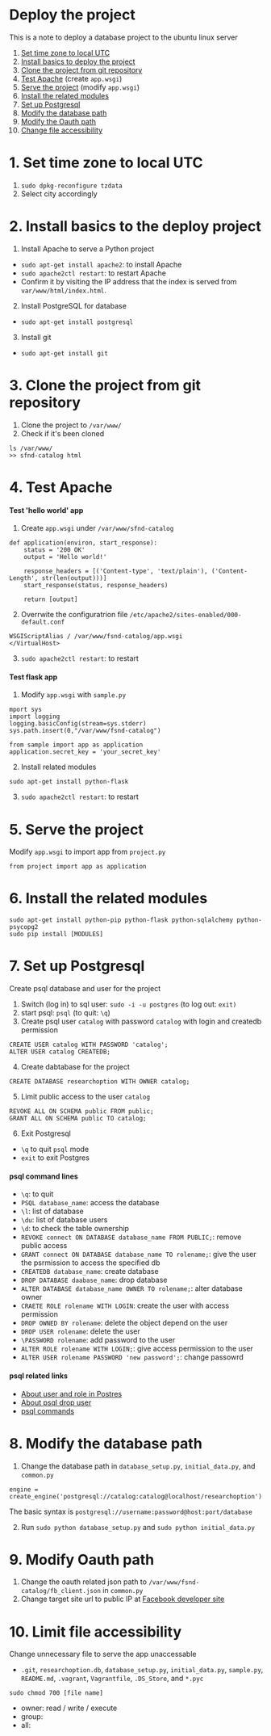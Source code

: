 # Deploy the project
This is a note to deploy a database project to the ubuntu linux server
1. [Set time zone to local UTC](#1-set-time-zone-to-local-utc)
2. [Install basics to deploy the project](#2-install-basics-to-the-deploy-project)
3. [Clone the project from git repository](#3-clone-the-project-from-git-repository)
4. [Test Apache](#4-test-apache) (create `app.wsgi`)
5. [Serve the project](#5-serve-the-project) (modify `app.wsgi`)
6. [Install the related modules](#6-install-the-related-modules)
7. [Set up Postgresql](#7-set-up-postgresql)
8. [Modify the database path](#8-modify-the-database-path)
9. [Modify the Oauth path](#9-modify-oauth-path)
10. [Change file accessibility](#10-limit-file-accessibility) 

# 1. Set time zone to local UTC
1. `sudo dpkg-reconfigure tzdata`
2. Select city accordingly

# 2. Install basics to the deploy project
1. Install Apache to serve a Python project
- `sudo apt-get install apache2`: to install Apache
- `sudo apache2ctl restart`: to restart Apache
- Confirm it by visiting the IP address that the index is served from `var/www/html/index.html`.
2. Install PostgreSQL for database
- `sudo apt-get install postgresql`
3. Install git
- `sudo apt-get install git`

# 3. Clone the project from git repository
1. Clone the project to `/var/www/`
2. Check if it's been cloned
```
ls /var/www/
>> sfnd-catalog html
```

# 4. Test Apache
#### Test 'hello world' app
1. Create `app.wsgi` under `/var/www/sfnd-catalog`
```
def application(environ, start_response):
    status = '200 OK'
    output = 'Hello world!'

    response_headers = [('Content-type', 'text/plain'), ('Content-Length', str(len(output)))]
    start_response(status, response_headers)

    return [output]
```
2. Overrwite the configuratrion file `/etc/apache2/sites-enabled/000-default.conf`
```
WSGIScriptAlias / /var/www/fsnd-catalog/app.wsgi
</VirtualHost>
``` 
3. `sudo apache2ctl restart`: to restart

#### Test flask app
1. Modify `app.wsgi` with `sample.py`
```
mport sys
import logging
logging.basicConfig(stream=sys.stderr)
sys.path.insert(0,"/var/www/fsnd-catalog")

from sample import app as application
application.secret_key = 'your_secret_key'
```
2. Install related modules
```
sudo apt-get install python-flask
```
3. `sudo apache2ctl restart`: to restart

# 5. Serve the project
Modify `app.wsgi` to import app from `project.py`
```
from project import app as application
```  

# 6. Install the related modules
```
sudo apt-get install python-pip python-flask python-sqlalchemy python-psycopg2
sudo pip install [MODULES]
```

# 7. Set up Postgresql
Create psql database and user for the project
1. Switch (log in) to sql user: `sudo -i -u postgres` (to log out: `exit)`
2. start psql: `psql` (to quit: `\q`)
3. Create psql user `catalog` with password `catalog` with login and createdb permission
```
CREATE USER catalog WITH PASSWORD 'catalog';
ALTER USER catalog CREATEDB;
```
4. Create dabtabase for the project
```
CREATE DATABASE researchoption WITH OWNER catalog;
```
5. Limit public access to the user `catalog` 
```
REVOKE ALL ON SCHEMA public FROM public;
GRANT ALL ON SCHEMA public TO catalog;
```
6. Exit Postgresql
- `\q` to quit `psql` mode 
- `exit` to exit Postgres

#### psql command lines
- `\q`: to quit
- `PSQL database_name`: access the database
- `\l`: list of database
- `\du`: list of database users
- `\d`: to check the table ownership
- `REVOKE connect ON DATABASE database_name FROM PUBLIC;`: remove public access
- `GRANT connect ON DATABASE database_name TO rolename;`: give the user the psrmission to access the specified db
- `CREATEDB database_name`: create database
- `DROP DATABASE daabase_name`: drop database
- `ALTER DATABASE database_name OWNER TO rolename;`: alter database owner
- `CRAETE ROLE rolename WITH LOGIN`: create the user with access permission
- `DROP OWNED BY rolename`: delete the object depend on the user
- `DROP USER rolename`: delete the user
- `\PASSWORD rolename`: add password to the user 
- `ALTER ROLE rolename WITH LOGIN;`: give access permission to the user
- `ALTER USER rolename PASSWORD 'new password';`: change passowrd
#### psql related links
- [About user and role in Postres](https://stackoverflow.com/questions/27709456/what-is-the-difference-between-a-user-and-a-role)
- [About psql drop user](https://stackoverflow.com/questions/3023583/postgresql-how-to-quickly-drop-a-user-with-existing-privileges)
- [psql commands](https://www.a2hosting.com/kb/developer-corner/postgresql/managing-postgresql-databases-and-users-from-the-command-line#Deleting-PostgreSQL-users)


# 8. Modify the database path
1. Change the database path in `database_setup.py`, `initial_data.py`, and `common.py`
```
engine = create_engine('postgresql://catalog:catalog@localhost/researchoption')
```
The basic syntax is `postgresql://username:password@host:port/database`

2. Run `sudo python database_setup.py` and `sudo python initial_data.py` 


# 9. Modify Oauth path 
1. Change the oauth related json path to `/var/www/fsnd-catalog/fb_client.json` in `common.py`
2. Change target site url to public IP at [Facebook developer site](https://developers.facebook.com/docs/facebook-login/web) 

# 10. Limit file accessibility 
Change unnecessary file to serve the app unaccessable
- `.git`, `researchoption.db`, `database_setup.py`, `initial_data.py`, `sample.py`, `README.md`, `.vagrant`, `Vagrantfile`, `.DS_Store`, and `*.pyc`
```
sudo chmod 700 [file name]
```
- owner: read / write / execute
- group:
- all:

